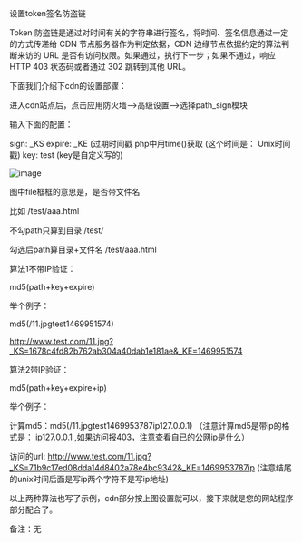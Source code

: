 设置token签名防盗链

Token 防盗链是通过对时间有关的字符串进行签名，将时间、签名信息通过一定的方式传递给 CDN 节点服务器作为判定依据，CDN 边缘节点依据约定的算法判断来访的 URL 是否有访问权限。如果通过，执行下一步；如果不通过，响应 HTTP 403 状态码或者通过 302 跳转到其他 URL。

下面我们介绍下cdn的设置部骤：

进入cdn站点后，点击应用防火墙—>高级设置—>选择path_sign模块

输入下面的配置：

sign: _KS expire: _KE (过期时间戳 php中用time()获取 (这个时间是： Unix时间戳) key: test (key是自定义写的)

![image](https://user-images.githubusercontent.com/90588289/133750449-f9950c37-d0f7-4c7b-ab1e-6f07136cb33f.png)

图中file框框的意思是，是否带文件名

比如 /test/aaa.html

不勾path只算到目录 /test/

勾选后path算目录+文件名 /test/aaa.html

算法1不带IP验证：

md5(path+key+expire)

举个例子：

md5(/11.jpgtest1469951574)

http://www.test.com/11.jpg?_KS=1678c4fd82b762ab304a40dab1e181ae&_KE=1469951574

算法2带IP验证：

md5(path+key+expire+ip)

举个例子：

计算md5：md5(/11.jpgtest1469953787ip127.0.0.1) （注意计算md5是带ip的格式是： ip127.0.0.1 ,如果访问报403，注意查看自已的公网ip是什么）

访问的url: http://www.test.com/11.jpg?_KS=71b9c17ed08dda14d8402a78e4bc9342&_KE=1469953787ip (注意结尾的unix时间后面是写ip两个字符不是写ip地址)

以上两种算法也写了示例，cdn部分按上图设置就可以，接下来就是您的网站程序部分配合了。

备注：无
